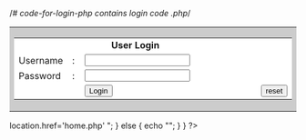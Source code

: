 /*# code-for-login-php
contains login code .php*/
<!DOCTYPE html>
<html>
<head>
    <title></title>
</head>
<body>
    <table align="center" bgcolor="#CCCCCC" border="0" cellpadding="0"
    cellspacing="1" width="300">
        <tr>
            <td>
                <form method="post" name="">
                    <table bgcolor="#FFFFFF" border="0" cellpadding="3"
                    cellspacing="1" width="100%">
                        <tr>
                            <td align="center" colspan="3"><strong>User
                            Login</strong></td>
                        </tr>
                        <tr>
                            <td width="78">Username</td>
                            <td width="6">:</td>
                            <td width="294"><input id="username" name=
                            "username" type="text"></td>
                        </tr>
                        <tr>
                            <td>Password</td>
                            <td>:</td>
                            <td><input id="password" name="password" type=
                            "password"></td>
                        </tr>
                        <tr>
                            <td>&nbsp;</td>
                            <td>&nbsp;</td>
                            <td><input name="submit" type="submit" value="Login"></td>
                            <td><input name="reset" type="reset" value="reset"></td>
                        </tr>
                    </table>
                </form>
            </td>
        </tr>
    </table>
    <?php
    if (isset($_POST['submit']))
        {     
    include("config.php");
    session_start();
    $username=$_POST['username'];
    $password=$_POST['password'];
    $_SESSION['login_user']=$username; 
    $query = mysql_query("SELECT username FROM login WHERE username='$username' and password='$password'");
     if (mysql_num_rows($query) != 0)
    {
     echo "<script language='javascript' type='text/javascript'> location.href='home.php' </script>";   
      }
      else
      {
    echo "<script type='text/javascript'>alert('User Name Or Password Invalid!')</script>";
    }
    }
    ?>
</body>
</html>
